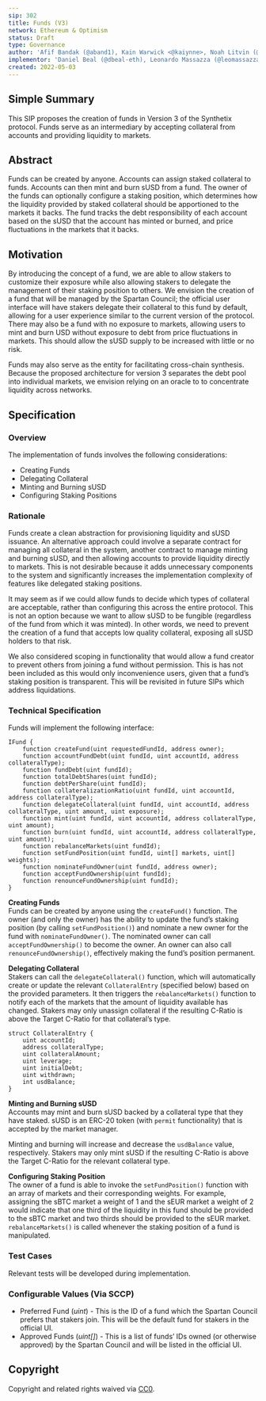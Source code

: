 ```yaml
---
sip: 302
title: Funds (V3)
network: Ethereum & Optimism
status: Draft
type: Governance
author: 'Afif Bandak (@aband1), Kain Warwick <@kaiynne>, Noah Litvin (@noahlitvin)'
implementor: 'Daniel Beal (@dbeal-eth), Leonardo Massazza (@leomassazza), Alejandro Santander (@ajsantander)'
created: 2022-05-03
---
```


<!--You can leave these HTML comments in your merged SIP and delete the visible duplicate text guides, they will not appear and may be helpful to refer to if you edit it again. This is the suggested template for new SIPs. Note that an SIP number will be assigned by an editor. When opening a pull request to submit your SIP, please use an abbreviated title in the filename, `sip-draft_title_abbrev.md`. The title should be 44 characters or less.-->

## Simple Summary

<!--"If you can't explain it simply, you don't understand it well enough." Simply describe the outcome the proposed changes intends to achieve. This should be non-technical and accessible to a casual community member.-->

This SIP proposes the creation of funds in Version 3 of the Synthetix protocol. Funds serve as an intermediary by accepting collateral from accounts and providing liquidity to markets. 

## Abstract

<!--A short (~200 word) description of the proposed change, the abstract should clearly describe the proposed change. This is what *will* be done if the SIP is implemented, not *why* it should be done or *how* it will be done. If the SIP proposes deploying a new contract, write, "we propose to deploy a new contract that will do x".-->

Funds can be created by anyone. Accounts can assign staked collateral to funds. Accounts can then mint and burn sUSD from a fund. The owner of the funds can optionally configure a staking position, which determines how the liquidity provided by staked collateral should be apportioned to the markets it backs. The fund tracks the debt responsibility of each account based on the sUSD that the account has minted or burned, and price fluctuations in the markets that it backs.

## Motivation

<!--This is the problem statement. This is the *why* of the SIP. It should clearly explain *why* the current state of the protocol is inadequate.  It is critical that you explain *why* the change is needed, if the SIP proposes changing how something is calculated, you must address *why* the current calculation is innaccurate or wrong. This is not the place to describe how the SIP will address the issue!-->

By introducing the concept of a fund, we are able to allow stakers to customize their exposure while also allowing stakers to delegate the management of their staking position to others. We envision the creation of a fund that will be managed by the Spartan Council; the official user interface will have stakers delegate their collateral to this fund by default, allowing for a user experience similar to the current version of the protocol. There may also be a fund with no exposure to markets, allowing users to mint and burn USD without exposure to debt from price fluctuations in markets. This should allow the sUSD supply to be increased with little or no risk.

Funds may also serve as the entity for facilitating cross-chain synthesis. Because the proposed architecture for version 3 separates the debt pool into individual markets, we envision relying on an oracle to to concentrate liquidity across networks.

## Specification

<!--The specification should describe the syntax and semantics of any new feature, there are five sections
1. Overview
2. Rationale
3. Technical Specification
4. Test Cases
5. Configurable Values
-->

### Overview

<!--This is a high level overview of *how* the SIP will solve the problem. The overview should clearly describe how the new feature will be implemented.-->

The implementation of funds involves the following considerations:

- Creating Funds
- Delegating Collateral
- Minting and Burning sUSD
- Configuring Staking Positions

### Rationale

<!--This is where you explain the reasoning behind how you propose to solve the problem. Why did you propose to implement the change in this way, what were the considerations and trade-offs. The rationale fleshes out what motivated the design and why particular design decisions were made. It should describe alternate designs that were considered and related work. The rationale may also provide evidence of consensus within the community, and should discuss important objections or concerns raised during discussion.-->

Funds create a clean abstraction for provisioning liquidity and sUSD issuance. An alternative approach could involve a separate contract for managing all collateral in the system, another contract to manage minting and burning sUSD, and then allowing accounts to provide liquidity directly to markets. This is not desirable because it adds unnecessary components to the system and significantly increases the implementation complexity of features like delegated staking positions.

It may seem as if we could allow funds to decide which types of collateral are acceptable, rather than configuring this across the entire protocol. This is not an option because we want to allow sUSD to be fungible (regardless of the fund from which it was minted). In other words, we need to prevent the creation of a fund that accepts low quality collateral, exposing all sUSD holders to that risk.

We also considered scoping in functionality that would allow a fund creator to prevent others from joining a fund without permission. This is has not been included as this would only inconvenience users, given that a fund’s staking position is transparent. This will be revisited in future SIPs which address liquidations.

### Technical Specification

<!--The technical specification should outline the public API of the changes proposed. That is, changes to any of the interfaces Synthetix currently exposes or the creations of new ones.-->

Funds will implement the following interface:

```solidity
IFund {
	function createFund(uint requestedFundId, address owner);
	function accountFundDebt(uint fundId, uint accountId, address collateralType);
	function fundDebt(uint fundId);
	function totalDebtShares(uint fundId);
	function debtPerShare(uint fundId);
	function collateralizationRatio(uint fundId, uint accountId, address collateralType);
	function delegateCollateral(uint fundId, uint accountId, address collateralType, uint amount, uint exposure);
	function mint(uint fundId, uint accountId, address collateralType, uint amount);
	function burn(uint fundId, uint accountId, address collateralType, uint amount);
	function rebalanceMarkets(uint fundId);
	function setFundPosition(uint fundId, uint[] markets, uint[] weights);
	function nominateFundOwner(uint fundId, address owner);
	function acceptFundOwnership(uint fundId);
	function renounceFundOwnership(uint fundId);
}
```

**Creating Funds**  
Funds can be created by anyone using the `createFund()` function. The owner (and only the owner) has the ability to update the fund’s staking position (by calling `setFundPosition()`) and nominate a new owner for the fund with `nominateFundOwner()`. The nominated owner can call `acceptFundOwnership()` to become the owner. An owner can also call `renounceFundOwnership()`, effectively making the fund’s position permanent.

**Delegating Collateral**  
Stakers can call the `delegateCollateral()` function, which will automatically create or update the relevant `CollateralEntry` (specified below) based on the provided parameters. It then triggers the `rebalanceMarkets()` function to notify each of the markets that the amount of liquidity available has changed. Stakers may only unassign collateral if the resulting C-Ratio is above the Target C-Ratio for that collateral’s type.

```solidity
struct CollateralEntry {
	uint accountId;
	address collateralType;
	uint collateralAmount;
	uint leverage;
	uint initialDebt;
	uint withdrawn;
	int usdBalance;
}
```

**Minting and Burning sUSD**  
Accounts may mint and burn sUSD backed by a collateral type that they have staked. sUSD is an ERC-20 token (with `permit` functionality) that is accepted by the market manager.

Minting and burning will increase and decrease the `usdBalance` value, respectively. Stakers may only mint sUSD if the resulting C-Ratio is above the Target C-Ratio for the relevant collateral type.

**Configuring Staking Position**  
The owner of a fund is able to invoke the `setFundPosition()` function with an array of markets and their corresponding weights. For example, assigning the sBTC market a weight of 1 and the sEUR market a weight of 2 would indicate that one third of the liquidity in this fund should be provided to the sBTC market and two thirds should be provided to the sEUR market. `rebalanceMarkets()` is called whenever the staking position of a fund is manipulated.

### Test Cases

<!--Test cases for an implementation are mandatory for SIPs but can be included with the implementation..-->

Relevant tests will be developed during implementation.

### Configurable Values (Via SCCP)

<!--Please list all values configurable via SCCP under this implementation.-->

- Preferred Fund (*uint*) - This is the ID of a fund which the Spartan Council prefers that stakers join. This will be the default fund for stakers in the official UI.
- Approved Funds (*uint[]*) - This is a list of funds’ IDs owned (or otherwise approved) by the Spartan Council and will be listed in the official UI.

## Copyright

Copyright and related rights waived via [CC0](https://creativecommons.org/publicdomain/zero/1.0/).
